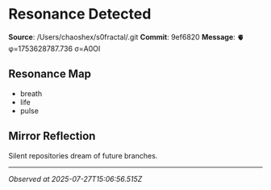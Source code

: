 # Resonance Detected

**Source**: /Users/chaoshex/s0fractal/.git
**Commit**: 9ef6820
**Message**: 🫀 φ=1753628787.736 σ=A0OI 

## Resonance Map
- breath
- life
- pulse

## Mirror Reflection
Silent repositories dream of future branches.

---
*Observed at 2025-07-27T15:06:56.515Z*
